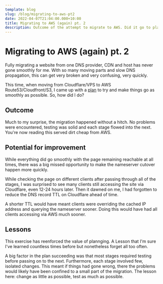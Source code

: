```yaml
---
template: blog
slug: /blog/migrating-to-aws-pt2
date: 2022-04-07T21:04:00.000+10:00
title: Migrating to AWS (again) pt. 2
description: Outcome of the attempt to migrate to AWS. Did it go to plan?
--- 
```

# Migrating to AWS (again) pt. 2

Fully migrating a website from one DNS provider, CDN and host
has never gone smoothly for me. With so many moving parts
and slow DNS propagation, this can get very broken and very
confusing, very quickly. 

This time, when moving from Cloudflare/VPS to AWS
Route53/Cloudfront/S3, I came up with a 
[plan](https://jasont.dev/blog/migrating-to-aws-pt1) to try and
make things go as smoothly as possible. So, how did I do?

## Outcome
Much to my surprise, the migration happened without a hitch.
No problems were encountered, testing was solid and each
stage flowed into the next. You're now reading this served
dirt cheap from AWS.

## Potential for improvement
While everything did go smoothly with the page remaining 
reachable at all times, there was a big missed opportunity
to make the nameserver cutover happen more quickly.

While checking the page on different clients after passing
through all of the stages, I was surprised to see many clients
still accessing the site via Cloudflare, even 12-24 hours
later. Then it dawned on me, I had forgotten to reduce 
the DNS record TTL on Cloudflare ahead of time. 

A shorter 
TTL would have meant clients were overriding the cached IP
address and querying the nameserver sooner. Doing this would
have had all clients accessing via AWS much sooner.

## Lessons
This exercise has reenforced the value of plannging. A Lesson
that I'm sure I've learned countless times before but 
nonetheless forget all too often.

A big factor in the plan succeeding was that most stages
required testing before passing on to the next. Furthermore,
each stage involved few, isolated changes. This meant if 
things had gone wrong, there the problems would likely
have been confined to a small part of the migration. The
lesson here: change as little as possible, test as much as
possible.



